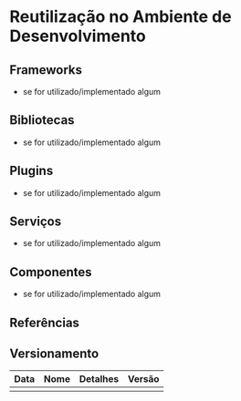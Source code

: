 # Reutilização no Ambiente de Desenvolvimento

## Frameworks

- se for utilizado/implementado algum

## Bibliotecas

- se for utilizado/implementado algum

## Plugins

- se for utilizado/implementado algum

## Serviços

- se for utilizado/implementado algum

## Componentes

- se for utilizado/implementado algum

## Referências

## Versionamento

| Data | Nome | Detalhes | Versão |
| ---- | ---- | -------- | ------ |
|      |      |          |        |

